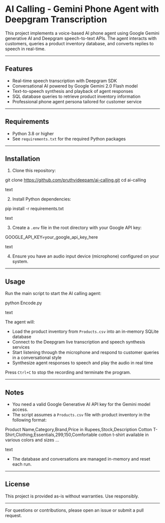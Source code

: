 # AI Calling - Gemini Phone Agent with Deepgram Transcription

This project implements a voice-based AI phone agent using Google Gemini generative AI and Deepgram speech-to-text APIs. The agent interacts with customers, queries a product inventory database, and converts replies to speech in real-time.

---

## Features

- Real-time speech transcription with Deepgram SDK  
- Conversational AI powered by Google Gemini 2.0 Flash model  
- Text-to-speech synthesis and playback of agent responses  
- SQL database queries to retrieve product inventory information  
- Professional phone agent persona tailored for customer service  

---

## Requirements

- Python 3.8 or higher  
- See `requirements.txt` for the required Python packages  

---

## Installation

1. Clone this repository:

git clone https://github.com/pruthvideepam/ai-calling.git
cd ai-calling

text

2. Install Python dependencies:

pip install -r requirements.txt

text

3. Create a `.env` file in the root directory with your Google API key:

GOOGLE_API_KEY=your_google_api_key_here

text

4. Ensure you have an audio input device (microphone) configured on your system.

---

## Usage

Run the main script to start the AI calling agent:

python Encode.py

text

The agent will:

- Load the product inventory from `Products.csv` into an in-memory SQLite database  
- Connect to the Deepgram live transcription and speech synthesis services  
- Start listening through the microphone and respond to customer queries in a conversational style  
- Synthesize agent responses to speech and play the audio in real time  

Press `Ctrl+C` to stop the recording and terminate the program.

---

## Notes

- You need a valid Google Generative AI API key for the Gemini model access.  
- The script assumes a `Products.csv` file with product inventory in the following format:

Product Name,Category,Brand,Price in Rupees,Stock,Description
Cotton T-Shirt,Clothing,Essentials,299,150,Comfortable cotton t-shirt available in various colors and sizes
...

text

- The database and conversations are managed in-memory and reset each run.  

---

## License

This project is provided as-is without warranties. Use responsibly.

---

For questions or contributions, please open an issue or submit a pull request.
